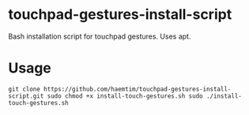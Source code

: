 # touchpad-gestures-install-script
Bash installation script for touchpad gestures. Uses apt.

# Usage

`git clone https://github.com/haemtim/touchpad-gestures-install-script.git
sudo chmod +x install-touch-gestures.sh
sudo ./install-touch-gestures.sh`
